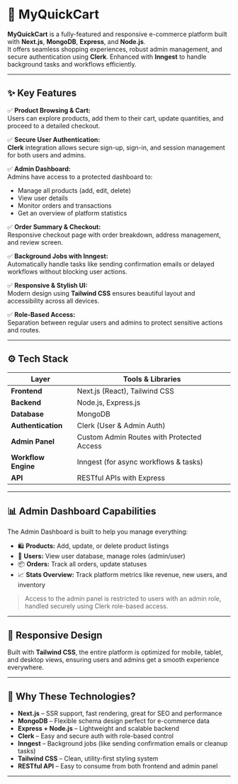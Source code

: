  # 🛒 MyQuickCart

**MyQuickCart** is a fully-featured and responsive e-commerce platform built with **Next.js**, **MongoDB**, **Express**, and **Node.js**.  
It offers seamless shopping experiences, robust admin management, and secure authentication using **Clerk**. Enhanced with **Inngest** to handle background tasks and workflows efficiently.

---

## ✨ Key Features

✅ **Product Browsing & Cart:**  
Users can explore products, add them to their cart, update quantities, and proceed to a detailed checkout.

✅ **Secure User Authentication:**  
**Clerk** integration allows secure sign-up, sign-in, and session management for both users and admins.

✅ **Admin Dashboard:**  
Admins have access to a protected dashboard to:
- Manage all products (add, edit, delete)
- View user details
- Monitor orders and transactions
- Get an overview of platform statistics

✅ **Order Summary & Checkout:**  
Responsive checkout page with order breakdown, address management, and review screen.

✅ **Background Jobs with Inngest:**  
Automatically handle tasks like sending confirmation emails or delayed workflows without blocking user actions.

✅ **Responsive & Stylish UI:**  
Modern design using **Tailwind CSS** ensures beautiful layout and accessibility across all devices.

✅ **Role-Based Access:**  
Separation between regular users and admins to protect sensitive actions and routes.

---

## ⚙️ Tech Stack

| Layer              | Tools & Libraries                                 |
|--------------------|---------------------------------------------------|
| **Frontend**       | Next.js (React), Tailwind CSS                     |
| **Backend**        | Node.js, Express.js                               |
| **Database**       | MongoDB                                           |
| **Authentication** | Clerk (User & Admin Auth)                         |
| **Admin Panel**    | Custom Admin Routes with Protected Access         |
| **Workflow Engine**| Inngest (for async workflows & tasks)             |
| **API**            | RESTful APIs with Express                         |

---

## 📊 Admin Dashboard Capabilities

The Admin Dashboard is built to help you manage everything:

- 🛍️ **Products:** Add, update, or delete product listings  
- 👥 **Users:** View user database, manage roles (admin/user)  
- 📦 **Orders:** Track all orders, update statuses  
- 📈 **Stats Overview:** Track platform metrics like revenue, new users, and inventory

> Access to the admin panel is restricted to users with an admin role, handled securely using Clerk role-based access.

---

## 📱 Responsive Design

Built with **Tailwind CSS**, the entire platform is optimized for mobile, tablet, and desktop views, ensuring users and admins get a smooth experience everywhere.

---

## 🔐 Why These Technologies?

- **Next.js** – SSR support, fast rendering, great for SEO and performance  
- **MongoDB** – Flexible schema design perfect for e-commerce data  
- **Express + Node.js** – Lightweight and scalable backend  
- **Clerk** – Easy and secure auth with role-based control  
- **Inngest** – Background jobs (like sending confirmation emails or cleanup tasks)  
- **Tailwind CSS** – Clean, utility-first styling system  
- **RESTful API** – Easy to consume from both frontend and admin panel  

---

 
